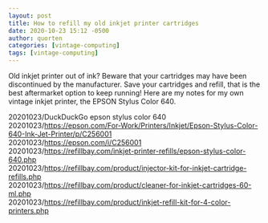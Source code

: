 ```yaml
---
layout: post
title: How to refill my old inkjet printer cartridges
date: 2020-10-23 15:12 -0500
author: quorten
categories: [vintage-computing]
tags: [vintage-computing]
---
```


Old inkjet printer out of ink?  Beware that your cartridges may have
been discontinued by the manufacturer.  Save your cartridges and
refill, that is the best aftermarket option to keep running!  Here are
my notes for my own vintage inkjet printer, the EPSON Stylus Color
640.

20201023/DuckDuckGo epson stylus color 640  
20201023/https://epson.com/For-Work/Printers/Inkjet/Epson-Stylus-Color-640-Ink-Jet-Printer/p/C256001  
20201023/https://epson.com/i/C256001  
20201023/https://refillbay.com/inkjet-printer-refills/epson-stylus-color-640.php  
20201023/https://refillbay.com/product/injector-kit-for-inkjet-cartridge-refills.php  
20201023/https://refillbay.com/product/cleaner-for-inkjet-cartridges-60-ml.php  
20201023/https://refillbay.com/product/inkjet-refill-kit-for-4-color-printers.php
